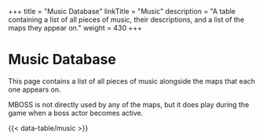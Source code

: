 +++
title = "Music Database"
linkTitle = "Music"
description = "A table containing a list of all pieces of music, their descriptions, and a list of the maps they appear on."
weight = 430
+++

# Music Database

This page contains a list of all pieces of music alongside the maps that each one appears on.

MBOSS is not directly used by any of the maps, but it does play during the game when a boss actor becomes active.

{{< data-table/music >}}
